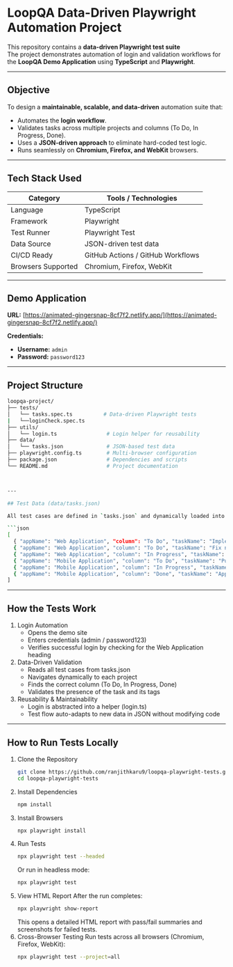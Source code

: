 # LoopQA Data-Driven Playwright Automation Project

This repository contains a **data-driven Playwright test suite**  
The project demonstrates automation of login and validation workflows for the **LoopQA Demo Application** using **TypeScript** and **Playwright**.

---

## Objective

To design a **maintainable, scalable, and data-driven** automation suite that:
- Automates the **login workflow**.
- Validates tasks across multiple projects and columns (To Do, In Progress, Done).
- Uses a **JSON-driven approach** to eliminate hard-coded test logic.
- Runs seamlessly on **Chromium, Firefox, and WebKit** browsers.

---

## Tech Stack Used

| Category | Tools / Technologies |
|-----------|----------------------|
| Language | TypeScript |
| Framework | Playwright |
| Test Runner | Playwright Test |
| Data Source | JSON-driven test data |
| CI/CD Ready | GitHub Actions / GitHub Workflows |
| Browsers Supported | Chromium, Firefox, WebKit |

---

## Demo Application

**URL:** [https://animated-gingersnap-8cf7f2.netlify.app/](https://animated-gingersnap-8cf7f2.netlify.app/)

**Credentials:**
- **Username:** `admin`  
- **Password:** `password123`

---

## Project Structure

```bash
loopqa-project/
├── tests/
│   └── tasks.spec.ts          # Data-driven Playwright tests
|   └──loginCheck.spec.ts
├── utils/
│   └── login.ts                # Login helper for reusability
├── data/
│   └── tasks.json              # JSON-based test data
├── playwright.config.ts        # Multi-browser configuration
├── package.json                # Dependencies and scripts
└── README.md                   # Project documentation



---

## Test Data (data/tasks.json)

All test cases are defined in `tasks.json` and dynamically loaded into the Playwright suite.

```json
[
  { "appName": "Web Application", "column": "To Do", "taskName": "Implement user authentication", "tags": ["Feature", "High Priority"] },
  { "appName": "Web Application", "column": "To Do", "taskName": "Fix navigation bug", "tags": ["Bug"] },
  { "appName": "Web Application", "column": "In Progress", "taskName": "Design system updates", "tags": ["Design"] },
  { "appName": "Mobile Application", "column": "To Do", "taskName": "Push notification system", "tags": ["Feature"] },
  { "appName": "Mobile Application", "column": "In Progress", "taskName": "Offline mode", "tags": ["Feature", "High Priority"] },
  { "appName": "Mobile Application", "column": "Done", "taskName": "App icon design", "tags": ["Design"] }
]
```
---

## How the Tests Work
1. Login Automation
   - Opens the demo site
   - Enters credentials (admin / password123)
   - Verifies successful login by checking for the Web Application heading
2. Data-Driven Validation
   - Reads all test cases from tasks.json
   - Navigates dynamically to each project
   - Finds the correct column (To Do, In Progress, Done)
   - Validates the presence of the task and its tags
3. Reusability & Maintainability
   - Login is abstracted into a helper (login.ts)
   - Test flow auto-adapts to new data in JSON without modifying code
---

## How to Run Tests Locally
1. Clone the Repository
   ```bash
   git clone https://github.com/ranjithkaru9/loopqa-playwright-tests.git
   cd loopqa-playwright-tests
   ```
3. Install Dependencies
   ```bash
   npm install
   ```
5. Install Browsers
   ```bash
   npx playwright install
   ```
6. Run Tests
   ```bash
   npx playwright test --headed
   ```
   Or run in headless mode:
   ```bash
   npx playwright test
   ```
8. View HTML Report
   After the run completes:
   ```bash
   npx playwright show-report
   ```
   This opens a detailed HTML report with pass/fail summaries and screenshots for failed tests.
9. Cross-Browser Testing
   Run tests across all browsers (Chromium, Firefox, WebKit):
   ```bash
   npx playwright test --project=all
   ```


